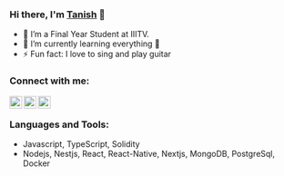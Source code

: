 ### Hi there, I'm [Tanish](https://tanishgupta.me) 👋


- 🔭 I’m a Final Year Student at IIITV.
- 🌱 I’m currently learning everything 🤣
- ⚡ Fun fact: I love to sing and play guitar


### Connect with me:


[<img align="left" alt="Tanish | Twitter" width="22px" src="https://cdn.jsdelivr.net/npm/simple-icons@v3/icons/twitter.svg" />][twitter]
[<img align="left" alt="Tanish | LinkedIn" width="22px" src="https://cdn.jsdelivr.net/npm/simple-icons@v3/icons/linkedin.svg" />][linkedin]
[<img align="left" alt="Tanish | Instagram" width="22px" src="https://cdn.jsdelivr.net/npm/simple-icons@v3/icons/instagram.svg" />][instagram]

<br />

### Languages and Tools:
- Javascript, TypeScript, Solidity
- Nodejs, Nestjs, React, React-Native, Nextjs, MongoDB, PostgreSql, Docker


[twitter]: https://twitter.com/_TanishGupta
[instagram]: https://www.instagram.com/tanish2605/
[linkedin]: https://www.linkedin.com/in/tanish-gupta-52b76a19a/
